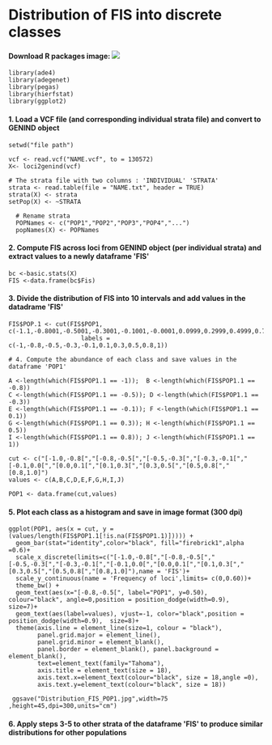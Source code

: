 # Distribution of FIS into discrete classes

#### Download R packages image: ![](path/to/smallorb.png) 
```{r}
library(ade4)
library(adegenet)
library(pegas)
library(hierfstat)
library(ggplot2)
```
#### 1. Load a VCF file (and corresponding individual strata file) and convert to GENIND object
```
setwd("file path")

vcf <- read.vcf("NAME.vcf", to = 130572)
X<- loci2genind(vcf)

# The strata file with two columns : 'INDIVIDUAL' 'STRATA'
strata <- read.table(file = "NAME.txt", header = TRUE)
strata(X) <- strata
setPop(X) <- ~STRATA

  # Rename strata
  POPNames <- c("POP1","POP2","POP3","POP4","...")
  popNames(X) <- POPNames
```
#### 2. Compute FIS across loci from GENIND object (per individual strata) and extract values to a newly dataframe 'FIS'
```
bc <-basic.stats(X)
FIS <-data.frame(bc$Fis)
```
#### 3. Divide the distribution of FIS into 10 intervals and add values in the datadrame 'FIS'
```
FIS$POP.1 <- cut(FIS$POP1, c(-1.1,-0.8001,-0.5001,-0.3001,-0.1001,-0.0001,0.0999,0.2999,0.4999,0.7999,1.1),include.lowest=TRUE,
                    labels = c(-1,-0.8,-0.5,-0.3,-0.1,0.1,0.3,0.5,0.8,1))

# 4. Compute the abundance of each class and save values in the dataframe 'POP1'

A <-length(which(FIS$POP1.1 == -1));  B <-length(which(FIS$POP1.1 == -0.8))  
C <-length(which(FIS$POP1.1 == -0.5)); D <-length(which(FIS$POP1.1 == -0.3))  
E <-length(which(FIS$POP1.1 == -0.1)); F <-length(which(FIS$POP1.1 == 0.1))  
G <-length(which(FIS$POP1.1 == 0.3)); H <-length(which(FIS$POP1.1 == 0.5))  
I <-length(which(FIS$POP1.1 == 0.8)); J <-length(which(FIS$POP1.1 == 1))  

cut <- c("[-1.0,-0.8[","[-0.8,-0.5[","[-0.5,-0.3[","[-0.3,-0.1[","[-0.1,0.0[","[0.0,0.1[","[0.1,0.3[","[0.3,0.5[","[0.5,0.8[","[0.8,1.0]")
values <- c(A,B,C,D,E,F,G,H,I,J)  

POP1 <- data.frame(cut,values)
```
#### 5. Plot each class as a histogram and save in image format (300 dpi)
```{r}
ggplot(POP1, aes(x = cut, y =(values/length(FIS$POP1.1[!is.na(FIS$POP1.1)])))) +
  geom_bar(stat="identity",color="black", fill="firebrick1",alpha =0.6)+
  scale_x_discrete(limits=c("[-1.0,-0.8[","[-0.8,-0.5[","[-0.5,-0.3[","[-0.3,-0.1[","[-0.1,0.0[","[0.0,0.1[","[0.1,0.3[","[0.3,0.5[","[0.5,0.8[","[0.8,1.0]"),name = 'FIS')+
  scale_y_continuous(name = 'Frequency of loci',limits= c(0,0.60))+
  theme_bw() +
  geom_text(aes(x="[-0.8,-0.5[", label="POP1", y=0.50), colour="black", angle=0,position = position_dodge(width=0.9),  size=7)+
  geom_text(aes(label=values), vjust=-1, color="black",position = position_dodge(width=0.9),  size=8)+
  theme(axis.line = element_line(size=1, colour = "black"),
        panel.grid.major = element_line(),
        panel.grid.minor = element_blank(),
        panel.border = element_blank(), panel.background = element_blank(),
        text=element_text(family="Tahoma"),
        axis.title = element_text(size = 18),
        axis.text.x=element_text(colour="black", size = 18,angle =0),
        axis.text.y=element_text(colour="black", size = 18))
        
 ggsave("Distribution_FIS_POP1.jpg",width=75 ,height=45,dpi=300,units="cm")
 ```
#### 6. Apply steps 3-5 to other strata of the dataframe 'FIS' to produce similar distributions for other populations
